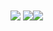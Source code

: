 

<img align="center" src="https://github-readme-stats.vercel.app/api/top-langs/?username=OSSAHUB&theme=BLACK" />
<img align="center" src="https://img.shields.io/badge/Lenguaje Preferido-JavaScript-informational?style=flat&logo=JavaScript&logoColor=light_yellow&color=2bbc8a" /><img align="center" src="https://img.shields.io/badge/Editor-Visual Studio Code-informational?style=flat&logo=VSCode&logoColor=light_blue&color=2bbc8a" />
